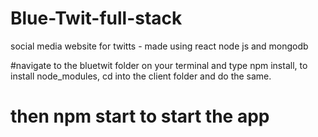 # Blue-Twit-full-stack
social media website for twitts - made using react node js and mongodb

#navigate to the bluetwit folder on your terminal and
type npm install, to install node_modules, cd into the client folder and do the same.

# then npm start to start the app
